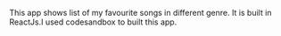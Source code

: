 This app shows list of my favourite songs in different genre. It is built in ReactJs.I used codesandbox to built this app.

